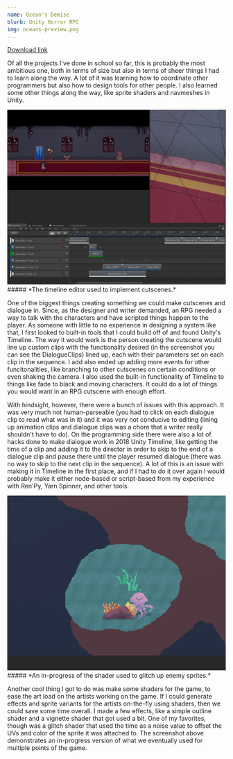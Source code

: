 ```yaml
---
name: Ocean's Demise
blurb: Unity Horror RPG
img: oceans-preview.png
---
```

[Download link](https://rainbowjellie.itch.io/oceans-demise)

Of all the projects I've done in school so far, this is probably the most ambitious one, both in terms of size but also in terms of sheer things I had to learn along the way. A lot of it was learning how to coordinate other programmers but also how to design tools for other people. I also learned some other things along the way, like sprite shaders and navmeshes in Unity.

<img src="../assets/images/oceans-dialogue.png" alt="Screenshot of the timeline editor used to implement cutscenes." width="600px"/>
##### *The timeline editor used to implement cutscenes.*

One of the biggest things creating something we could make cutscenes and dialogue in. Since, as the designer and writer demanded, an RPG needed a way to talk with the characters and have scripted things happen to the player. As someone with little to no experience in designing a system like that, I first looked to built-in tools that I could build off of and found Unity's Timeline. The way it would work is the person creating the cutscene would line up custom clips with the functionality desired (in the screenshot you can see the DialogueClips) lined up, each with their parameters set on each clip in the sequence. I add also ended up adding more events for other funcitonalities, like branching to other cutscenes on certain conditions or even shaking the camera. I also used the built-in functionality of Timeline to things like fade to black and moving characters. It could do a lot of things you would want in an RPG cutscene with enough effort.

With hindsight, however, there were a bunch of issues with this approach. It was very much not human-parseable (you had to click on each dialogue clip to read what was in it) and it was very not conducive to editing (lining up animation clips and dialogue clips was a chore that a writer really shouldn't have to do). On the programming side there were also a lot of hacks done to make dialogue work in 2018 Unity Timeline, like getting the time of a clip and adding it to the director in order to skip to the end of a dialogue clip and pause there until the player resumed dialogue (there was no way to skip to the next clip in the sequence). A lot of this is an issue with making it in Timeline in the first place, and if I had to do it over again I would probably make it either node-based or script-based from my experience with Ren'Py, Yarn Spinner, and other tools.

<img src="../assets/images/oceans-pixelbleed.gif" alt="GIF of the in-progress shader used to glitch enemy sprites." width="600px"/>
##### *An in-progress of the shader used to glitch up enemy sprites.*

Another cool thing I got to do was make some shaders for the game, to ease the art load on the artists working on the game. If I could generate effects and sprite variants for the artists on-the-fly using shaders, then we could save some time overall. I made a few effects, like a simple outline shader and a vignette shader that got used a bit. One of my favorites, though was a glitch shader that used the time as a noise value to offset the UVs and color of the sprite it was attached to. The screenshot above demonstrates an in-progress version of what we eventually used for multiple points of the game.
